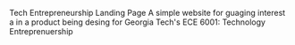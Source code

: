 Tech Entrepreneurship Landing Page
A simple website for guaging interest a in a product being desing for Georgia Tech's ECE 6001: Technology Entreprenuership